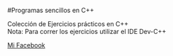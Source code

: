 #Programas sencillos en C++

Colección de Ejercicios prácticos en C++  
Nota: Para correr los ejercicios utilizar el IDE Dev-C++

[Mi Facebook](https://www.facebook.com/pacemario11)
